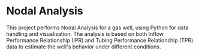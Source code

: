 # Nodal Analysis
This project performs Nodal Analysis for a gas well, using Python for data handling and visualization. 
The analysis is based on both Inflow Performance Relationship (IPR) and Tubing Performance Relationship (TPR) data to estimate the well's behavior under different conditions.
